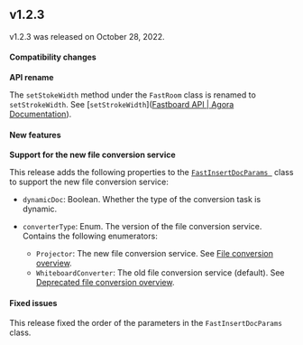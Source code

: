 ## v1.2.3

v1.2.3 was released on October 28, 2022.

#### Compatibility changes

**API rename**

The `setStokeWidth` method under the `FastRoom` class is renamed to `setStrokeWidth`. See [`setStrokeWidth`]([Fastboard API | Agora Documentation](https://docs.agora.io/en/interactive-whiteboard/reference/uikit-sdk#setstrokewidth)).

#### New features

**Support for the new file conversion service**

This release adds the following properties to the [`FastInsertDocParams `](https://docs.agora.io/en/interactive-whiteboard/reference/uikit-sdk#fastinsertdocparams) class to support the new file conversion service:

- `dynamicDoc`: Boolean. Whether the type of the conversion task is dynamic.

- `converterType`: Enum. The version of the file conversion service. Contains the following enumerators: 
  - `Projector`: The new file conversion service. See [File conversion overview](https://docs.agora.io/en/interactive-whiteboard/develop/file-conversion-overview). 
  - `WhiteboardConverter`: The old file conversion service (default). See [Deprecated file conversion overview](https://docs.agora.io/en/interactive-whiteboard/reference/file-conversion-overview-deprecated).

#### Fixed issues

This release fixed the order of the parameters in the `FastInsertDocParams` class. 